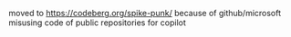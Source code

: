 moved to https://codeberg.org/spike-punk/
because of github/microsoft misusing code of public repositories for copilot
